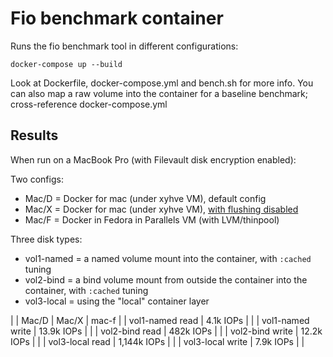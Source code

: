 # Fio benchmark container

Runs the fio benchmark tool in different configurations:

    docker-compose up --build

Look at Dockerfile, docker-compose.yml and bench.sh for more info.  You can also map a raw volume into the container for a baseline benchmark; cross-reference docker-compose.yml

## Results
When run on a MacBook Pro (with Filevault disk encryption enabled):

Two configs:

* Mac/D = Docker for mac (under xyhve VM), default config
* Mac/X = Docker for mac (under xyhve VM), [with flushing disabled](https://github.com/docker/for-mac/issues/668#issuecomment-284028148)
* Mac/F = Docker in Fedora in Parallels VM (with LVM/thinpool)

Three disk types:

* vol1-named = a named volume mount into the container, with `:cached` tuning
* vol2-bind = a bind volume mount from outside the container into the container, with `:cached` tuning
* vol3-local = using the "local" container layer


|                  | Mac/D       | Mac/X    | mac-f | 
| vol1-named read  | 4.1k IOPs   | |
| vol1-named write | 13.9k IOPs  | |
| vol2-bind read   | 482k IOPs   | |
| vol2-bind write  | 12.2k IOPs  | |
| vol3-local read  | 1,144k IOPs | |
| vol3-local write | 7.9k IOPs   | |
